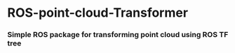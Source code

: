 # ROS-point-cloud-Transformer
### Simple ROS package for transforming point cloud using ROS TF tree
